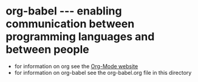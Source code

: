 org-babel --- enabling communication between programming languages and between people
======================

* for information on org see the [Org-Mode website](http://org-mode.org)
* for information on org-babel see the org-babel.org file in this
  directory

